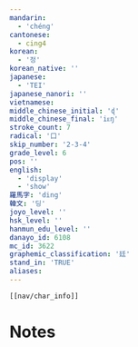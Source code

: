 ```yaml
---
mandarin:
  - 'chéng'
cantonese:
  - cing4
korean:
  - '정'
korean_native: ''
japanese:
  - 'TEI'
japanese_nanori: ''
vietnamese:
middle_chinese_initial: 'ɖ'
middle_chinese_final: 'iᴇŋ'
stroke_count: 7
radical: '口'
skip_number: '2-3-4'
grade_level: 6
pos: ''
english:
  - 'display'
  - 'show'
羅馬字: 'ding'
韓文: '딩'
joyo_level: ''
hsk_level: ''
hanmun_edu_level: ''
danayo_id: 6108
mc_id: 3622
graphemic_classification: '廷'
stand_in: 'TRUE'
aliases:
---
```

```meta-bind-embed
[[nav/char_info]]
```

# Notes

